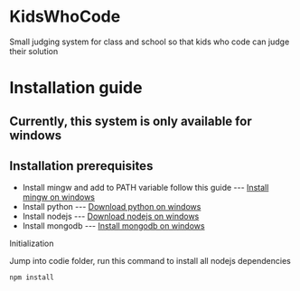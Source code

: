 # KidsWhoCode
Small judging system for class and school so that kids who code can judge their solution


# Installation guide
## Currently, this system is only available for windows
## Installation prerequisites
<ul>
  <li>Install mingw and add to PATH variable follow this guide --- <a href="https://www.eclipse.org/4diac/documentation/html/installation/minGW.html">Install mingw on windows</a></li>
  <li>Install python --- <a target="_blank" href="https://www.python.org/downloads/">Download python on windows</a> </li>
  <li>Install nodejs --- <a target="_blank" href="https://nodejs.org/en/download/">Download nodejs on windows</a></li>
  <li>Install mongodb --- <a target="_blank" href="https://www.mongodb.com/docs/manual/tutorial/install-mongodb-on-windows/">Install mongodb on windows</a></li>
</ul

## Initialization
Jump into codie folder, run this command to install all nodejs dependencies
```
npm install
```
